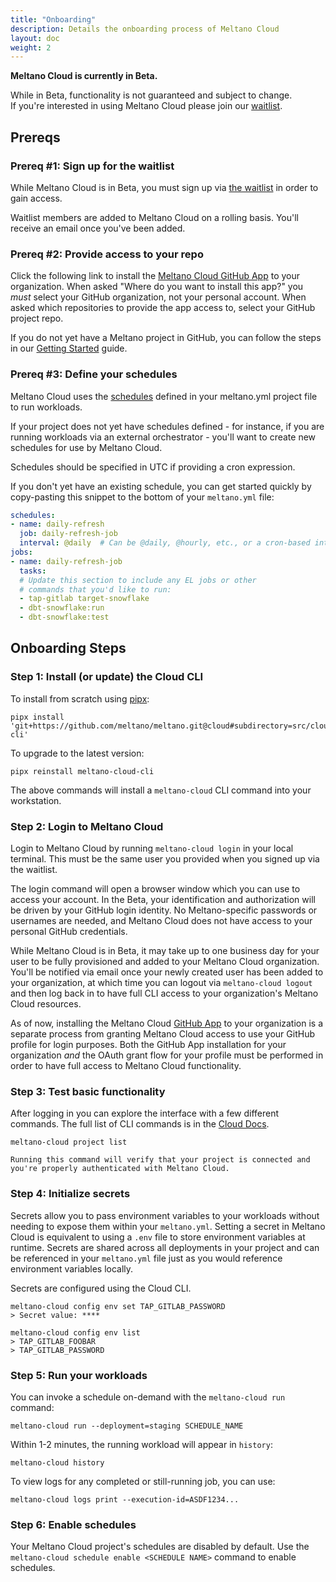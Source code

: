 ```yaml
---
title: "Onboarding"
description: Details the onboarding process of Meltano Cloud
layout: doc
weight: 2
---
```


<div class="notification is-info">
  <p><strong>Meltano Cloud is currently in Beta.</strong></p>
  <p>While in Beta, functionality is not guaranteed and subject to change. <br> If you're interested in using Meltano Cloud please join our <a href="https://meltano.com/cloud/">waitlist</a>.</p>
</div>

## Prereqs

### Prereq #1: Sign up for the waitlist

While Meltano Cloud is in Beta, you must sign up via [the waitlist](https://meltano.com/cloud/) in order to gain access.

Waitlist members are added to Meltano Cloud on a rolling basis. You'll receive an email once you've been added.

### Prereq #2: Provide access to your repo

Click the following link to install the [Meltano Cloud GitHub App](https://github.com/apps/meltano-cloud) to your organization.
When asked "Where do you want to install this app?" you _must_ select your GitHub organization, not your personal account.
When asked which repositories to provide the app access to, select your GitHub project repo.

If you do not yet have a Meltano project in GitHub, you can follow the steps in our [Getting Started](/getting-started) guide.

### Prereq #3: Define your schedules

Meltano Cloud uses the [schedules](https://docs.meltano.com/concepts/project#schedules) defined in your meltano.yml project file to run workloads.

If your project does not yet have schedules defined - for instance, if you are running workloads via an external orchestrator - you'll want to create new schedules for use by Meltano Cloud.

Schedules should be specified in UTC if providing a cron expression.

If you don't yet have an existing schedule, you can get started quickly by copy-pasting this snippet to the bottom of your `meltano.yml` file:

```yml
schedules:
- name: daily-refresh
  job: daily-refresh-job
  interval: @daily  # Can be @daily, @hourly, etc., or a cron-based interval
jobs:
- name: daily-refresh-job
  tasks:
  # Update this section to include any EL jobs or other
  # commands that you'd like to run:
  - tap-gitlab target-snowflake
  - dbt-snowflake:run
  - dbt-snowflake:test
```

## Onboarding Steps

### Step 1: Install (or update) the Cloud CLI

To install from scratch using [pipx](https://pypa.github.io/pipx/installation/#install-pipx):

```console
pipx install 'git+https://github.com/meltano/meltano.git@cloud#subdirectory=src/cloud-cli'
```

To upgrade to the latest version:

```console
pipx reinstall meltano-cloud-cli
```

The above commands will install a `meltano-cloud` CLI command into your workstation.

### Step 2: Login to Meltano Cloud

Login to Meltano Cloud by running `meltano-cloud login` in your local terminal.
This must be the same user you provided when you signed up via the waitlist.

The login command will open a browser window which you can use to access your account. In the Beta, your identification and authorization will be driven by your GitHub login identity. No Meltano-specific passwords or usernames are needed, and Meltano Cloud does not have access to your personal GitHub credentials.

While Meltano Cloud is in Beta, it may take up to one business day for your user to be fully provisioned and added to your Meltano Cloud organization. You'll be notified via email once your newly created user has been added to your organization, at which time you can logout via `meltano-cloud logout` and then log back in to have full CLI access to your organization's Meltano Cloud resources.

<div class="notification is-info">
  <p>As of now, installing the Meltano Cloud <a href="#prereq-1-provide-access-to-your-repo">GitHub App</a> to your organization is a separate process from granting Meltano Cloud access to use your GitHub profile for login purposes. Both the GitHub App installation for your organization <em>and</em> the OAuth grant flow for your profile must be performed in order to have full access to Meltano Cloud functionality.</p>
</div>


### Step 3: Test basic functionality

After logging in you can explore the interface with a few different commands.
The full list of CLI commands is in the [Cloud Docs](https://docs.meltano.com/cloud/cloud-cli).

```console
meltano-cloud project list
```

```console
Running this command will verify that your project is connected and you're properly authenticated with Meltano Cloud.
```

### Step 4: Initialize secrets

Secrets allow you to pass environment variables to your workloads without needing to expose them within your `meltano.yml`.
Setting a secret in Meltano Cloud is equivalent to using a `.env` file to store environment variables at runtime.
Secrets are shared across all deployments in your project and can be referenced in your `meltano.yml` file just as you would reference environment variables locally.

Secrets are configured using the Cloud CLI.

```console
meltano-cloud config env set TAP_GITLAB_PASSWORD
> Secret value: ****
```

```console
meltano-cloud config env list
> TAP_GITLAB_FOOBAR
> TAP_GITLAB_PASSWORD
```

### Step 5: Run your workloads

You can invoke a schedule on-demand with the `meltano-cloud run` command:

```console
meltano-cloud run --deployment=staging SCHEDULE_NAME
```

Within 1-2 minutes, the running workload will appear in `history`:

```console
meltano-cloud history
```

To view logs for any completed or still-running job, you can use:

```console
meltano-cloud logs print --execution-id=ASDF1234...
```

### Step 6: Enable schedules

Your Meltano Cloud project's schedules are disabled by default.
Use the `meltano-cloud schedule enable <SCHEDULE NAME>` command to enable schedules.
